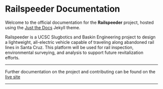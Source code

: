 # Railspeeder Documentation

Welcome to the official documentation for the **Railspeeder** project, hosted
using the [Just the Docs](https://just-the-docs.com/) Jekyll theme.

Railspeeder is a UCSC Slugbotics and Baskin Engineering project to design a
lightweight, all-electric vehicle capable of traveling along abandoned rail
lines in Santa Cruz. This platform will be used for rail inspection,
environmental surveying, and analysis to support future revitalization efforts.

---

Further documentation on the project and contributing can be found on the
[live site](https://slugbotics.com/railspeeder-docs/docs/Railspeeder-Contribution.html)

---
